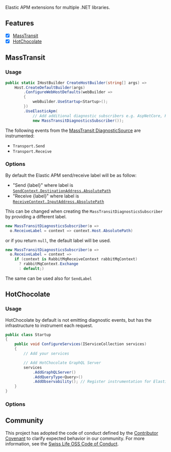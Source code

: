 Elastic APM extensions for multiple .NET libraries.
## Features

  - [X] [MassTransit](#masstrasit)
  - [X] [HotChocolate](#hotchocolate)

## MassTransit
### Usage
```csharp
public static IHostBuilder CreateHostBuilder(string[] args) =>
    Host.CreateDefaultBuilder(args)
        .ConfigureWebHostDefaults(webBuilder =>
        {
            webBuilder.UseStartup<Startup>();
        })
        .UseElasticApm(
            // Add additional diagnostic subscribers e.g. AspNetCore, Http, etc
            new MassTransitDiagnosticsSubscriber());
```

The following events from the [MassTransit DiagnosticSource](https://masstransit-project.com/advanced/monitoring/diagnostic-source.html) are instrumented:
- `Transport.Send` 
- `Transport.Receive`
### Options
By default the Elastic APM send/receive label will be as follow:
- "Send {label}" where label is [`SendContext.DestinationAddress.AbsolutePath`](https://github.com/MassTransit/MassTransit/blob/5e2a416384f005c392ead139f5c4af34511c56db/src/MassTransit/SendContext.cs#L31)
- "Receive {label}" where label is [`ReceiveContext.InputAddress.AbsolutePath`](https://github.com/MassTransit/MassTransit/blob/5e2a416384f005c392ead139f5c4af34511c56db/src/MassTransit/ReceiveContext.cs#L24)

This can be changed when creating the `MassTransitDiagnosticsSubscriber` by providing a different label.
```csharp
new MassTransitDiagnosticsSubscriber(o => 
  o.ReceiveLabel = context => context.Host.AbsolutePath)
```
or if you return `null`, the default label will be used.
```csharp
new MassTransitDiagnosticsSubscriber(o => 
  o.ReceiveLabel = context => 
    if (context is RabbitMqReceiveContext rabbitMqContext)
      ? rabbitMqContext.Exchange
      : default;)
```
The same can be used also for `SendLabel`
## HotChocolate
### Usage
HotChocolate by default is not emitting diagnostic events, but has the infrastructure to instrument each request.
```csharp
public class Startup
{
    public void ConfigureServices(IServiceCollection services)
    {
        // Add your services

        // Add HotChocolate GraphQL Server
        services
            .AddGraphQLServer()
            .AddQueryType<Query>()
            .AddObservability(); // Register instrumentation for Elastic APM
    }
}
```
### Options
## Community

This project has adopted the code of conduct defined by the [Contributor Covenant](https://contributor-covenant.org/)
to clarify expected behavior in our community. For more information, see the [Swiss Life OSS Code of Conduct](https://swisslife-oss.github.io/coc).
